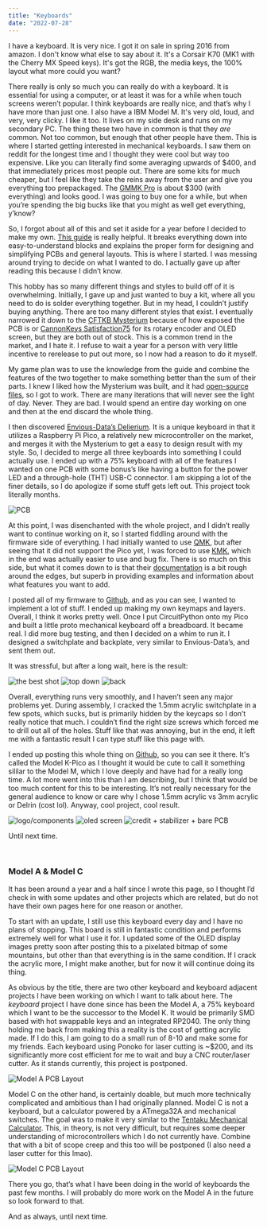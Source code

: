 ```yaml
---
title: "Keyboards"
date: "2022-07-28"
---
```


I have a keyboard. It is very nice. I got it on sale in spring 2016 from amazon. I don't know what else to say about it. It's a Corsair K70 (MK1 with the Cherry MX Speed keys). It's got the RGB, the media keys, the 100% layout what more could you want?

There really is only so much you can really do with a keyboard. It is essential for using a computer, or at least it was for a while when touch screens weren’t popular. I think keyboards are really nice, and that’s why I have more than just one. I also have a IBM Model M. It's very old, loud, and very, very clicky. I like it too. It lives on my side desk and runs on my secondary PC. The thing these two have in common is that they <i>are</i> common. Not too common, but enough that other people have them. This is where I started getting interested in mechanical keyboards. I saw them on reddit for the longest time and I thought they were cool but way too expensive. Like you can literally find some averaging upwards of $400, and that immediately prices most people out. There are some kits for much cheaper, but I feel like they take the reins away from the user and give you everything too prepackaged. The <a href="https://www.pcgamingrace.com/products/glorious-gmmk-pro-75-barebone-black?_fd=0">GMMK Pro</a> is about $300 (with everything) and looks good. I was going to buy one for a while, but when you’re spending the big bucks like that you might as well get everything, y’know?

So, I forgot about all of this and set it aside for a year before I decided to make my own. <a href="https://github.com/ruiqimao/keyboard-pcb-guide">This guide</a> is really helpful. It breaks everything down into easy-to-understand blocks and explains the proper form for designing and simplifying PCBs and general layouts. This is where I started. I was messing around trying to decide on what I wanted to do. I actually gave up after reading this because I didn’t know.

This hobby has so many different things and styles to build off of it is overwhelming. Initially, I gave up and just wanted to buy a kit, where all you need to do is solder everything together. But in my head, I couldn’t justify buying anything. There are too many different styles that exist. I eventually narrowed it down to the <a href="https://www.cftkb.com/shop/mysterium-tkl-diy-keyboard-kit">CFTKB Mysterium</a> because of how exposed the PCB is or <a href="https://cannonkeys.com/products/gb-satisfaction-75-keyboard-round-2">CannonKeys Satisfaction75</a> for its rotary encoder and OLED screen, but they are both out of stock. This is a common trend in the market, and I hate it. I refuse to wait a year for a person with very little incentive to rerelease to put out more, so I now had a reason to do it myself.

My game plan was to use the knowledge from the guide and combine the features of the two together to make something better than the sum of their parts. I knew I liked how the Mysterium was built, and it had <a href="https://github.com/coseyfannitutti/mysterium">open-source files</a>, so I got to work. There are many iterations that will never see the light of day. Never. They are bad. I would spend an entire day working on one and then at the end discard the whole thing.

I then discovered <a href="https://github.com/Envious-Data/Env-KB">Envious-Data’s Delierium</a>. It is a unique keyboard in that it utilizes a Raspberry Pi Pico, a relatively new microcontroller on the market, and merges it with the Mysterium to get a easy to design result with my style. So, I decided to merge all three keyboards into something I could actually use. I ended up with a 75% keyboard with all of the features I wanted on one PCB with some bonus’s like having a button for the power LED and a through-hole (THT) USB-C connector. I am skipping a lot of the finer details, so I do apologize if some stuff gets left out. This project took literally months.

<img src="https://i.imgur.com/imwtyWo.png" alt="PCB" />

At this point, I was disenchanted with the whole project, and I didn’t really want to continue working on it, so I started fiddling around with the firmware side of everything. I had initially wanted to use <a href="https://github.com/qmk/qmk_firmware">QMK</a>, but after seeing that it did not support the Pico yet, I was forced to use <a href="https://github.com/KMKfw/kmk_firmware">KMK</a>, which in the end was actually easier to use and bug fix. There is so much on this side, but what it comes down to is that their <a href="http://kmkfw.io/">documentation</a> is a bit rough around the edges, but superb in providing examples and information about what features you want to add.

I posted all of my firmware to <a href="https://github.com/TrojanPinata/Model-K-Pico">Github</a>, and as you can see, I wanted to implement a lot of stuff. I ended up making my own keymaps and layers. Overall, I think it works pretty well. Once I put CircuitPython onto my Pico and built a little proto mechanical keyboard off a breadboard. It became real. I did more bug testing, and then I decided on a whim to run it. I designed a switchplate and backplate, very similar to Envious-Data’s, and sent them out.

It was stressful, but after a long wait, here is the result:

<img src="https://i.imgur.com/sm7P6aJ.jpg" alt="the best shot" />

<img src="https://i.imgur.com/8z9aFxO.jpg" alt="top down" />

<img src="https://i.imgur.com/TcUVaum.jpg" alt="back" />

Overall, everything runs very smoothly, and I haven’t seen any major problems yet. During assembly, I cracked the 1.5mm acrylic switchplate in a few spots, which sucks, but is primarily hidden by the keycaps so I don’t really notice that much. I couldn’t find the right size screws which forced me to drill out all of the holes. Stuff like that was annoying, but in the end, it left me with a fantastic result I can type stuff like this page with. 

I ended up posting this whole thing on <a href="https://github.com/TrojanPinata/Model-K-Pico">Github</a>, so you can see it there. It's called the Model K-Pico as I thought it would be cute to call it something sililar to the Model M, which I love deeply and have had for a really long time. A lot more went into this than I am describing, but I think that would be too much content for this to be interesting. It’s not really necessary for the general audience to know or care why I chose 1.5mm acrylic vs 3mm acrylic or Delrin (cost lol). Anyway, cool project, cool result.

<img src="https://i.imgur.com/U2uxMqs.jpg" alt="logo/components" />

<img src="https://i.imgur.com/WDH4Dx8.jpg" alt="oled screen" />

<img src="https://i.imgur.com/dubV2il.jpg" alt="credit + stabilizer + bare PCB" />

Until next time.

<br />

### Model A & Model C

It has been around a year and a half since I wrote this page, so I thought I’d check in with some updates and other projects which are related, but do not have their own pages here for one reason or another.

To start with an update, I still use this keyboard every day and I have no plans of stopping. This board is still in fantastic condition and performs extremely well for what I use it for. I updated some of the OLED display images pretty soon after posting this to a pixelated bitmap of some mountains, but other than that everything is in the same condition. If I crack the acrylic more, I might make another, but for now it will continue doing its thing.

As obvious by the title, there are two other keyboard and keyboard adjacent projects I have been working on which I want to talk about here. The <i>keyboard</i> project I have done since has been the Model A, a 75% keyboard which I want to be the successor to the Model K. It would be primarily SMD based with hot swappable keys and an integrated RP2040. The only thing holding me back from making this a reality is the cost of getting acrylic made. If I do this, I am going to do a small run of 8-10 and make some for my friends. Each keyboard using Ponoko for laser cutting is ~$200, and its significantly more cost efficient for me to wait and buy a CNC router/laser cutter. As it stands currently, this project is postponed.

<img src="https://camo.githubusercontent.com/a98fec7b19c04b181c8c38a7c600c55fe55cbe1be50655b4e6d271184a2e6125/68747470733a2f2f692e696d6775722e636f6d2f3064454a5054592e706e67" alt="Model A PCB Layout" />

Model C on the other hand, is certainly doable, but much more technically complicated and ambitious than I had originally planned. Model C is not a keyboard, but a calculator powered by a ATmega32A and mechanical switches. The goal was to make it very similar to the <a href="https://www.switchkeys.com.au/products/tentaku-mechanical-calculator">Tentaku Mechanical Calculator</a>. This, in theory, is not very difficult, but requires some deeper understanding of microcontrollers which I do not currently have. Combine that with a bit of scope creep and this too will be postponed (I also need a laser cutter for this lmao).

<img src="https://i.imgur.com/cONYI2J.png" alt="Model C PCB Layout" />

There you go, that’s what I have been doing in the world of keyboards the past few months. I will probably do more work on the Model A in the future so look forward to that.

And as always, until next time.